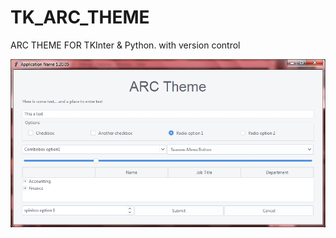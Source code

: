 # TK_ARC_THEME
ARC THEME FOR TKInter  &amp; Python.
with version control

![](screenshots/preview.png)
